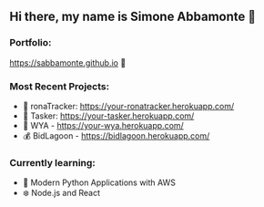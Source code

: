## Hi there, my name is Simone Abbamonte 👋

### Portfolio:

https://sabbamonte.github.io 💫

### Most Recent Projects:

- 🦠 ronaTracker: https://your-ronatracker.herokuapp.com/
- 📌 Tasker: https://your-tasker.herokuapp.com/
- 🤳 WYA - https://your-wya.herokuapp.com/
- 💰 BidLagoon - https://bidlagoon.herokuapp.com/

### Currently learning:

- 🐍 Modern Python Applications with AWS
- ❄️ Node.js and React
<!--
**sabbamonte/sabbamonte** is a ✨ _special_ ✨ repository because its `README.md` (this file) appears on your GitHub profile.

Here are some ideas to get you started:

- 💫 I’m currently working on ...
- 🌱 I’m currently learning ...
- 👯 I’m looking to collaborate on ...
- 🤔 I’m looking for help with ...
- 💬 Ask me about ...
- 📫 How to reach me: ...
- 😄 Pronouns: ...
- ⚡ Fun fact: ...
-->
